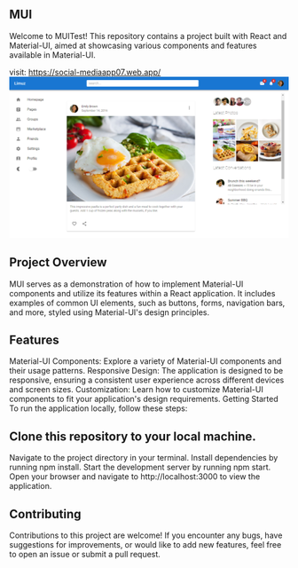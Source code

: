 ## MUI
Welcome to MUITest! This repository contains a project built with React and Material-UI, aimed at showcasing various components and features available in Material-UI.

visit: https://social-mediaapp07.web.app/
![Image 1](public/img/mui1.png)


## Project Overview
MUI serves as a demonstration of how to implement Material-UI components and utilize its features within a React application. It includes examples of common UI elements, such as buttons, forms, navigation bars, and more, styled using Material-UI's design principles.

## Features
Material-UI Components: Explore a variety of Material-UI components and their usage patterns.
Responsive Design: The application is designed to be responsive, ensuring a consistent user experience across different devices and screen sizes.
Customization: Learn how to customize Material-UI components to fit your application's design requirements.
Getting Started
To run the application locally, follow these steps:

## Clone this repository to your local machine.
Navigate to the project directory in your terminal.
Install dependencies by running npm install.
Start the development server by running npm start.
Open your browser and navigate to http://localhost:3000 to view the application.
## Contributing
Contributions to this project are welcome! If you encounter any bugs, have suggestions for improvements, or would like to add new features, feel free to open an issue or submit a pull request.

